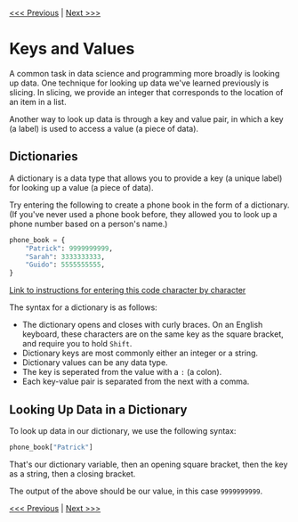 [<<< Previous](series.md) | [Next >>>](creating_dataframe.md)

# Keys and Values

A common task in data science and programming more broadly is looking up data. One technique for looking up data we've learned previously is slicing. In slicing, we provide an integer that corresponds to the location of an item in a list.

Another way to look up data is through a key and value pair, in which a key (a label) is used to access a value (a piece of data).

## Dictionaries

A dictionary is a data type that allows you to provide a key (a unique label) for looking up a value (a piece of data). 

Try entering the following to create a phone book in the form of a dictionary. (If you've never used a phone book before, they allowed you to look up a phone number based on a person's name.)

```python
phone_book = {
    "Patrick": 9999999999,
    "Sarah": 3333333333,
    "Guido": 5555555555,
}
```

[Link to instructions for entering this code character by character](typing_instructions/dictionary.md)

The syntax for a dictionary is as follows:

- The dictionary opens and closes with curly braces. On an English keyboard, these characters are on the same key as the square bracket, and require you to hold `Shift`.
- Dictionary keys are most commonly either an integer or a string.
- Dictionary values can be any data type.
- The key is seperated from the value with a `:` (a colon). 
- Each key-value pair is separated from the next with a comma.

## Looking Up Data in a Dictionary

To look up data in our dictionary, we use the following syntax:

```python
phone_book["Patrick"]
```

That's our dictionary variable, then an opening square bracket, then the key as a string, then a closing bracket.

The output of the above should be our value, in this case `9999999999`.

[<<< Previous](series.md) | [Next >>>](creating_dataframe.md)
